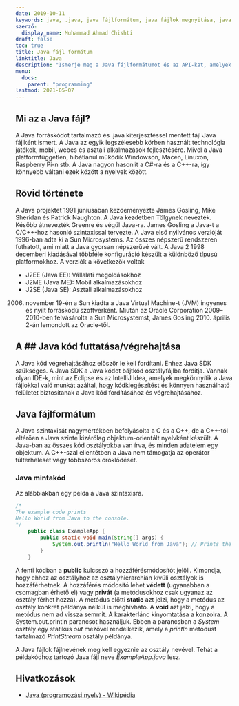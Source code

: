 ```yaml
---
date: 2019-10-11
keywords: java, .java, java fájlformátum, java fájlok megnyitása, java fájlok futtatása, java fájl, java mintakód
szerző:
  display_name: Muhammad Ahmad Chishti
draft: false
toc: true
title: Java fájl formátum
linktitle: Java
description: "Ismerje meg a Java fájlformátumot és az API-kat, amelyek Java-fájlokat hozhatnak létre és nyithatnak meg."
menu:
  docs:
    parent: "programming"
lastmod: 2021-05-07
---
```


## Mi az a Java fájl? ##
A Java forráskódot tartalmazó és .java kiterjesztéssel mentett fájl Java fájlként ismert. A Java az egyik legszélesebb körben használt technológia játékok, mobil, webes és asztali alkalmazások fejlesztésére. Mivel a Java platformfüggetlen, hibátlanul működik Windowson, Macen, Linuxon, Raspberry Pi-n stb. A Java nagyon hasonlít a C#-ra és a C++-ra, így könnyebb váltani ezek között a nyelvek között.

## Rövid története ##

A Java projektet 1991 júniusában kezdeményezte James Gosling, Mike Sheridan és Patrick Naughton. A Java kezdetben Tölgynek nevezték. Később átnevezték Greenre és végül Java-ra. James Gosling a Java-t a C/C++-hoz hasonló szintaxissal tervezte. A Java első nyilvános verzióját 1996-ban adta ki a Sun Microsystems. Az összes népszerű rendszeren futhatott, ami miatt a Java gyorsan népszerűvé vált. A Java 2 1998 decemberi kiadásával többféle konfiguráció készült a különböző típusú platformokhoz. A verziók a következők voltak

- J2EE (Java EE): Vállalati megoldásokhoz
- J2ME (Java ME): Mobil alkalmazásokhoz
- J2SE (Java SE): Asztali alkalmazásokhoz

2006. november 19-én a Sun kiadta a Java Virtual Machine-t (JVM) ingyenes és nyílt forráskódú szoftverként. Miután az Oracle Corporation 2009–2010-ben felvásárolta a Sun Microsystemst, James Gosling 2010. április 2-án lemondott az Oracle-től.

## A ## Java kód futtatása/végrehajtása

A Java kód végrehajtásához először le kell fordítani. Ehhez Java SDK szükséges. A Java SDK a Java kódot bájtkód osztályfájlba fordítja. Vannak olyan IDE-k, mint az Eclipse és az IntelliJ Idea, amelyek megkönnyítik a Java fájlokkal való munkát azáltal, hogy kódkiegészítést és könnyen használható felületet biztosítanak a Java kód fordításához és végrehajtásához.

## Java fájlformátum ##

A Java szintaxisát nagymértékben befolyásolta a C és a C++, de a C++-tól eltérően a Java szinte kizárólag objektum-orientált nyelvként készült. A Java-ban az összes kód osztályokba van írva, és minden adatelem egy objektum. A C++-szal ellentétben a Java nem támogatja az operátor túlterhelését vagy többszörös öröklődését.

### Java mintakód ###

Az alábbiakban egy példa a Java szintaxisra.

```java
/*
The example code prints
Hello World from Java to the console.
*/
    public class ExampleApp {
        public static void main(String[] args) {
            System.out.println("Hello World from Java"); // Prints the string to the console.
        }
    }
```
A fenti kódban a **public** kulcsszó a hozzáférésmódosítót jelöli. Kimondja, hogy ehhez az osztályhoz az osztályhierarchián kívüli osztályok is hozzáférhetnek. A hozzáférés módosító lehet **védett** (ugyanabban a csomagban érhető el) vagy **privát** (a metódusokhoz csak ugyanaz az osztály férhet hozzá). A metódus előtti **static** azt jelzi, hogy a metódus az osztály konkrét példánya nélkül is meghívható. A **void** azt jelzi, hogy a metódus nem ad vissza semmit. A karakterlánc kinyomtatása a konzolra. A System.out.println parancsot használjuk. Ebben a parancsban a *System* osztály egy statikus *out* mezővel rendelkezik, amely a *println* metódust tartalmazó *PrintStream* osztály példánya.

A Java fájlok fájlnevének meg kell egyeznie az osztály nevével. Tehát a példakódhoz tartozó Java fájl neve *ExampleApp.java* lesz.

## Hivatkozások ##

- [Java (programozási nyelv) - Wikipédia](https://en.wikipedia.org/wiki/Java_(programming_language))

